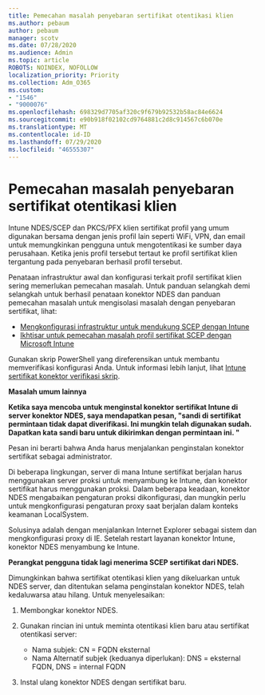 ```yaml
---
title: Pemecahan masalah penyebaran sertifikat otentikasi klien
ms.author: pebaum
author: pebaum
manager: scotv
ms.date: 07/28/2020
ms.audience: Admin
ms.topic: article
ROBOTS: NOINDEX, NOFOLLOW
localization_priority: Priority
ms.collection: Adm_O365
ms.custom:
- "1546"
- "9000076"
ms.openlocfilehash: 698329d7705af320c9f679b92532b58ac84e6624
ms.sourcegitcommit: e90b918f02102cd9764881c2d8c914567c6b070e
ms.translationtype: MT
ms.contentlocale: id-ID
ms.lasthandoff: 07/29/2020
ms.locfileid: "46555307"
---
```

# <a name="troubleshooting-client-authentication-certificate-deployment"></a>Pemecahan masalah penyebaran sertifikat otentikasi klien

Intune NDES/SCEP dan PKCS/PFX klien sertifikat profil yang umum digunakan bersama dengan jenis profil lain seperti WiFi, VPN, dan email untuk memungkinkan pengguna untuk mengotentikasi ke sumber daya perusahaan. Ketika jenis profil tersebut tertaut ke profil sertifikat klien tergantung pada penyebaran berhasil profil tersebut.

Penataan infrastruktur awal dan konfigurasi terkait profil sertifikat klien sering memerlukan pemecahan masalah. Untuk panduan selangkah demi selangkah untuk berhasil penataan konektor NDES dan panduan pemecahan masalah untuk mengisolasi masalah dengan penyebaran sertifikat, lihat: 

- [Mengkonfigurasi infrastruktur untuk mendukung SCEP dengan Intune](https://support.microsoft.com/help/4459540/troubleshoot-ndes-configuration-for-use-with-intune)
- [Ikhtisar untuk pemecahan masalah profil sertifikat SCEP dengan Microsoft Intune](https://support.microsoft.com/help/4457481/troubleshooting-scep-certificate-profile-deployment-in-intune)

Gunakan skrip PowerShell yang direferensikan untuk membantu memverifikasi konfigurasi Anda. Untuk informasi lebih lanjut, lihat [Intune sertifikat konektor verifikasi skrip](https://github.com/microsoftgraph/powershell-intune-samples/tree/master/CertificationAuthority).

  
**Masalah umum lainnya**

**Ketika saya mencoba untuk menginstal konektor sertifikat Intune di server konektor NDES, saya mendapatkan pesan, "sandi di sertifikat permintaan tidak dapat diverifikasi. Ini mungkin telah digunakan sudah. Dapatkan kata sandi baru untuk dikirimkan dengan permintaan ini. "**  

Pesan ini berarti bahwa Anda harus menjalankan penginstalan konektor sertifikat sebagai administrator.

Di beberapa lingkungan, server di mana Intune sertifikat berjalan harus menggunakan server proksi untuk menyambung ke Intune, dan konektor sertifikat harus menggunakan proksi. Dalam beberapa keadaan, konektor NDES mengabaikan pengaturan proksi dikonfigurasi, dan mungkin perlu untuk mengkonfigurasi pengaturan proxy saat berjalan dalam konteks keamanan LocalSystem. 
 
Solusinya adalah dengan menjalankan Internet Explorer sebagai sistem dan mengkonfigurasi proxy di IE. Setelah restart layanan konektor Intune, konektor NDES menyambung ke Intune.

**Perangkat pengguna tidak lagi menerima SCEP sertifikat dari NDES.**

Dimungkinkan bahwa sertifikat otentikasi klien yang dikeluarkan untuk NDES server, dan ditentukan selama penginstalan konektor NDES, telah kedaluwarsa atau hilang. Untuk menyelesaikan: 
 
1. Membongkar konektor NDES.  
2. Gunakan rincian ini untuk meminta otentikasi klien baru atau sertifikat otentikasi server: 
 
    - Nama subjek: CN = FQDN eksternal  
    - Nama Alternatif subjek (keduanya diperlukan): DNS = eksternal FQDN, DNS = internal FQDN 
 
3. Instal ulang konektor NDES dengan sertifikat baru.
